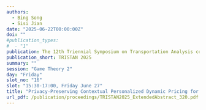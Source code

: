 ```yaml
---
authors:
  - Bing Song
  - Sisi Jian
date: "2025-06-22T00:00:00Z"
doi: ""
#publication_types:
#  - "1"
publication: The 12th Triennial Symposium on Transportation Analysis conference
publication_short: TRISTAN 2025
summary: ""
session: "Game Theory 2"
day: "Friday"
slot_no: "16"
slot: "15:30-17:00, Friday June 27"
title: "Privacy-Preserving Contextual Personalized Dynamic Pricing for Ride-Hailing Platforms"
url_pdf: /publication/proceedings/TRISTAN2025_ExtendedAbstract_320.pdf
---
```

